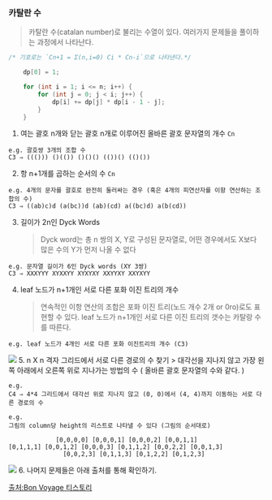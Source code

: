 ### 카탈란 수

> 카탈란 수(catalan number)로 불리는 수열이 있다. 여러가지 문제들을 풀이하는 과정에서 나타난다.

```c++
/* 기호로는 `Cn+1 = Ʃ(n,i=0) Ci * Cn-i`으로 나타낸다.*/

	dp[0] = 1;

	for (int i = 1; i <= n; i++) {
		for (int j = 0; j < i; j++) {
			dp[i] += dp[j] * dp[i - 1 - j];
		}
	}
```

1. 여는 괄호 n개와 닫는 괄호 n개로 이루어진 올바른 괄호 문자열의 개수 `Cn`

```
e.g. 괄호쌍 3개의 조합 수
C3 ⇒ ((())) ()(()) ()()() (())() (()())
```

2. 항 n+1개를 곱하는 순서의 수 `Cn`

```
e.g. 4개의 문자를 괄호로 완전히 둘러싸는 경우 (혹은 4개의 피연산자를 이항 연산하는 조합의 수)
C3 ⇒ ((ab)c)d (a(bc))d (ab)(cd) a((bc)d) a(b(cd))
```

3. 길이가 2n인 Dyck Words
   > Dyck word는 총 n 쌍의 X, Y로 구성된 문자열로, 어떤 경우에서도 X보다 많은 수의 Y가 먼저 나올 수 없다

```
e.g. 문자열 길이가 6인 Dyck words (XY 3쌍)
C3 ⇒ XXXYYY XYXXYY XYXYXY XXYYXY XXYXYY
```

4. leaf 노드가 n+1개인 서로 다른 포화 이진 트리의 개수
   > 연속적인 이항 연산의 조합은 포화 이진 트리(노드 개수 2개 or 0ro)로도 표현할 수 있다. leaf 노드가 n+1개인 서로 다른 이진 트리의 갯수는 카탈랑 수를 따른다.

```
e.g. leaf 노드가 4개인 서로 다른 포화 이진트리의 개수 (C3)
```

<img src="https://img1.daumcdn.net/thumb/R1280x0/?scode=mtistory2&fname=https%3A%2F%2Fblog.kakaocdn.net%2Fdn%2FdlNusw%2Fbtqy03vvRle%2FrQMKijJymZyKC7yLeVMewK%2Fimg.png">
5. n X n 격자 그리드에서 서로 다른 경로의 수 찾기
> 대각선을 지나지 않고 가장 왼쪽 아래에서 오른쪽 위로 지나가는 방법의 수 ( 올바른 괄호 문자열의 수와 같다. )

```
e.g.
C4 ⇒ 4*4 그리드에서 대각선 위로 지나지 않고 (0, 0)에서 (4, 4)까지 이동하는 서로 다른 경로의 수

e.g.
그림의 column당 height의 리스트로 나타낼 수 있다 (그림의 순서대로)

             [0,0,0,0] [0,0,0,1] [0,0,0,2] [0,0,1,1]
[0,1,1,1] [0,0,1,2] [0,0,0,3] [0,1,1,2] [0,0,2,2] [0,0,1,3]
               [0,0,2,3] [0,1,1,3] [0,1,2,2] [0,1,2,3]
```

<img src="https://img1.daumcdn.net/thumb/R1280x0/?scode=mtistory2&fname=https%3A%2F%2Fblog.kakaocdn.net%2Fdn%2FbIfLYx%2Fbtqy0S13m2L%2Fv6ksh2iS0kA6WukGwjSnHK%2Fimg.png">
6. 나머지 문제들은 아래 출처를 통해 확인하기.

[출처:Bon Voyage 티스토리](https://nangkyeong.tistory.com/entry/카탈랑-수-Catalan-Number)
